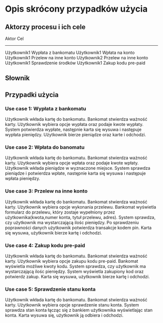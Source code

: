 Opis skrócony przypadków użycia
===============================

Aktorzy procesu i ich cele
--------------------------

Aktor       Cel 
----------- -----------------------------
Użytkownik1 Wypłata z bankomatu
Użytkownik1 Wpłata na konto
Użytkownik1 Przelew na inne konto
Użytkownik2 Przelew na inne konto
Użytkownik1 Sprawdzenie środków
Użytkownik1 Zakup kodu pre-paid

Słownik
-------

Przypadki użycia
----------------

### Use case 1: Wypłata z bankomatu

Użytkownik wkłada kartę do bankomatu. Bankomat stwierdza ważność karty. Użytkownik wybiera opcje wypłata oraz podaje kwote wypłaty. System potwierdza wypłate, następnie karta się wysuwa i następuje wypłata pieniędzy. Użytkownik bierze pieniądze oraz karte i odchodzi. 

### Use case 2: Wpłata do banomatu

Użytkownik wkłada kartę do bankomatu. Bankomat stwierdza ważność karty. Użytkownik wybiera opcje wpłata oraz podaje kwote wpłaty. Użytkownik wkłada pieniądze w wyznaczone miejsce. System sprawdza pieniądze i potwierdza wpłate, następnie karta się wysuwa i następuje wpłata pieniędzy.

### Use case 3: Przelew na inne konto

Użytkownik wkłada kartę do bankomatu. Bankomat stwierdza ważność karty. Użytkownik wybiera opcje wykonania przelewu. Bankomat wyświetla formularz do przelewu, który zostaje wypełniony przez użytkownika(kwota,numer konta, tytuł przelewu, adres). System sprawdza, czy użytkownik ma wystarczającą ilośc pieniędzy. Po sprawdzeniu poprawności danych użytkownik potwierdza transakcje kodem pin. Karta się wysuwa, użytkownik bierze kartę i odchodzi.

### Use case 4: Zakup kodu pre-paid

Użytkownik wkłada kartę do bankomatu. Bankomat stwierdza ważność karty. Użytkownik wybiera opcje zakupu kodu pre-paid. Bankomat wyświetla możliwe kwoty kodu. System sprawdza, czy użytkownik ma wystarczającą ilośc pieniędzy. System wyświetla zakupiony kod oraz potwierdz zakup. Karta się wysuwa, użytkownik bierze kartę i odchodzi.

### Use case 5: Sprawdzenie stanu konta

Użytkownik wkłada kartę do bankomatu. Bankomat stwierdza ważność karty. Użytkownik wybiera opcje sprawdzenie stanu konta. System sprawdza stan konta łącząc się z bankiem użytkownika wyświetlając stan konta. Karta wysuwa się, użytkownik ją odbiera i odchodzi.